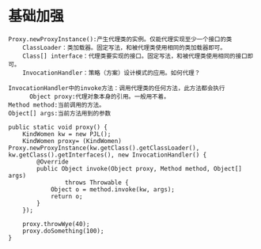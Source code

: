 # 基础加强
	Proxy.newProxyInstance():产生代理类的实例。仅能代理实现至少一个接口的类
		ClassLoader：类加载器。固定写法，和被代理类使用相同的类加载器即可。
		Class[] interface：代理类要实现的接口。固定写法，和被代理类使用相同的接口即可。
		InvocationHandler：策略（方案）设计模式的应用。如何代理？

	InvocationHandler中的invoke方法：调用代理类的任何方法，此方法都会执行	
		  Object proxy:代理对象本身的引用。一般用不着。
	Method method:当前调用的方法。
	Object[] args:当前方法用到的参数

	public static void proxy() {
		KindWomen kw = new PJL();
		KindWomen proxy= (KindWomen) Proxy.newProxyInstance(kw.getClass().getClassLoader(), kw.getClass().getInterfaces(), new InvocationHandler() {
			@Override
			public Object invoke(Object proxy, Method method, Object[] args)
					throws Throwable {
				Object o = method.invoke(kw, args);
				return o;
			}
		});
		
		proxy.throwWye(40);
		proxy.doSomething(100);
	}
	  
